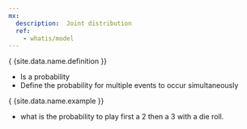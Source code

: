 ```yaml
---
mx:
  description:  Joint distribution
  ref:
    - whatis/model
---
```


{ {site.data.name.definition }}
- Is a probability
- Define the probability for multiple events to occur simultaneously


{ {site.data.name.example }}
- what is the probability to play first a 2 then a 3 with a die roll.
